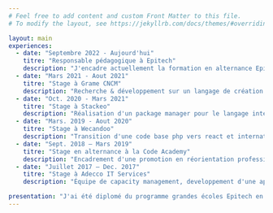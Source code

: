 ```yaml
---
# Feel free to add content and custom Front Matter to this file.
# To modify the layout, see https://jekyllrb.com/docs/themes/#overriding-theme-defaults

layout: main
experiences:
  - date: "Septembre 2022 - Aujourd'hui"
    titre: "Responsable pédagogique à Epitech"
    description: "J'encadre actuellement la formation en alternance Epitech MSC à Lyon."
  - date: "Mars 2021 - Aout 2021"
    titre: "Stage à Grame CNCM"
    description: "Recherche & développement sur un langage de création de partitions interactives."
  - date: "Oct. 2020 - Mars 2021"
    titre: "Stage à Stackeo"
    description: "Réalisation d'un package manager pour le langage interne de l'entreprise."
  - date: "Mars. 2019 - Aout 2020"
    titre: "Stage à Wecandoo"
    description: "Transition d'une code base php vers react et internationalisation de l'application."
  - date: "Sept. 2018 – Mars 2019"
    titre: "Stage en alternance à la Code Academy"
    description: "Encadrement d'une promotion en réorientation professionnelle"
  - date: "Juillet 2017 – Dec. 2017"
    titre: "Stage à Adecco IT Services"
    description: "Équipe de capacity management, developpement d'une application pour générer des prévisions de charge."

presentation: "J'ai été diplomé du programme grandes écoles Epitech en 2021. J'occupe mon temps grâce à des projets personnels assez divers, des applications web, des scripts, ou encore des petits jeux. Vous pouvez retrouver l'ensemble de mes projets publics dans la section projet, ou sur mon github !"
---
```

